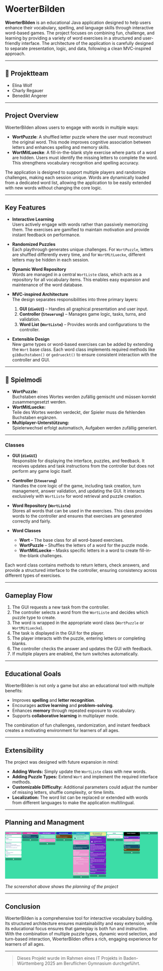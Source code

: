 # WoerterBilden

**WoerterBilden** is an educational Java application designed to help users enhance their vocabulary, spelling, and language skills through interactive word-based games. The project focuses on combining fun, challenge, and learning by providing a variety of word exercises in a structured and user-friendly interface. The architecture of the application is carefully designed to separate presentation, logic, and data, following a clean MVC-inspired approach.

---

## 👥 Projektteam

- Elina Wolf
- Charly Regauer
- Benedikt Angerer

---

## Project Overview

WoerterBilden allows users to engage with words in multiple ways:

- **WortPuzzle**: A shuffled letter puzzle where the user must reconstruct the original word. This mode improves cognitive association between letters and enhances spelling and memory skills.
- **WortMitLuecke**: A fill-in-the-blank style exercise where parts of a word are hidden. Users must identify the missing letters to complete the word. This strengthens vocabulary recognition and spelling accuracy.

The application is designed to support multiple players and randomize challenges, making each session unique. Words are dynamically loaded from a dedicated word list, allowing the application to be easily extended with new words without changing the core logic.

---

## Key Features

- **Interactive Learning**  
  Users actively engage with words rather than passively memorizing them. The exercises are gamified to maintain motivation and provide instant feedback on performance.

- **Randomized Puzzles**  
  Each playthrough generates unique challenges. For `WortPuzzle`, letters are shuffled differently every time, and for `WortMitLuecke`, different letters may be hidden in each session.

- **Dynamic Word Repository**  
  Words are managed in a central `WortListe` class, which acts as a repository for all vocabulary items. This enables easy expansion and maintenance of the word database.

- **MVC-inspired Architecture**  
  The design separates responsibilities into three primary layers:
  1. **GUI (`dieGUI`)** – Handles all graphical presentation and user input.  
  2. **Controller (`Steuerung`)** – Manages game logic, tasks, turns, and validation.  
  3. **Word List (`WortListe`)** – Provides words and configurations to the controller.  

- **Extensible Design**  
  New game types or word-based exercises can be added by extending the `Wort` base class. Each word class implements required methods like `gibBuchstaben()` or `gedrueckt()` to ensure consistent interaction with the controller and GUI.

---

## 🧩 Spielmodi

- **WortPuzzle:**  
  Buchstaben eines Wortes werden zufällig gemischt und müssen korrekt zusammengesetzt werden.  
- **WortMitLuecke:**  
  Teile des Wortes werden verdeckt, der Spieler muss die fehlenden Buchstaben ergänzen.  
- **Multiplayer-Unterstützung:**  
  Spielerwechsel erfolgt automatisch, Aufgaben werden zufällig generiert.

---

### Classes

- **GUI (`dieGUI`)**  
  Responsible for displaying the interface, puzzles, and feedback. It receives updates and task instructions from the controller but does not perform any game logic itself.

- **Controller (`Steuerung`)**  
  Handles the core logic of the game, including task creation, turn management, answer validation, and updating the GUI. It interacts exclusively with `WortListe` for word retrieval and puzzle creation.

- **Word Repository (`WortListe`)**  
  Stores all words that can be used in the exercises. This class provides words to the controller and ensures that exercises are generated correctly and fairly.

- **Word Classes**  
  - **Wort** – The base class for all word-based exercises.  
  - **WortPuzzle** – Shuffles the letters of a word for the puzzle mode.  
  - **WortMitLuecke** – Masks specific letters in a word to create fill-in-the-blank challenges.

Each word class contains methods to return letters, check answers, and provide a structured interface to the controller, ensuring consistency across different types of exercises.

---

## Gameplay Flow

1. The GUI requests a new task from the controller.  
2. The controller selects a word from the `WortListe` and decides which puzzle type to create.  
3. The word is wrapped in the appropriate word class (`WortPuzzle` or `WortMitLuecke`).  
4. The task is displayed in the GUI for the player.  
5. The player interacts with the puzzle, entering letters or completing blanks.  
6. The controller checks the answer and updates the GUI with feedback.  
7. If multiple players are enabled, the turn switches automatically.

---

## Educational Goals

WoerterBilden is not only a game but also an educational tool with multiple benefits:

- Improves **spelling** and **letter recognition**.  
- Encourages **active learning** and **problem-solving**.  
- Enhances **memory** through repeated exposure to vocabulary.  
- Supports **collaborative learning** in multiplayer mode.  

The combination of fun challenges, randomization, and instant feedback creates a motivating environment for learners of all ages.

---

## Extensibility

The project was designed with future expansion in mind:

- **Adding Words:** Simply update the `WortListe` class with new words.  
- **Adding Puzzle Types:** Extend `Wort` and implement the required interface methods.  
- **Customizable Difficulty:** Additional parameters could adjust the number of missing letters, shuffle complexity, or time limits.  
- **Localization:** The word list can be replaced or extended with words from different languages to make the application multilingual.

---

## Planning and Managment

![Scrum Screenshot](Scrum-Overview.png)

*The screenshot above shows the planning of the project*

---

## Conclusion

WoerterBilden is a comprehensive tool for interactive vocabulary building. Its structured architecture ensures maintainability and easy extension, while its educational focus ensures that gameplay is both fun and instructive. With the combination of multiple puzzle types, dynamic word selection, and turn-based interaction, WoerterBilden offers a rich, engaging experience for learners of all ages.

---

> Dieses Projekt wurde im Rahmen eines IT Projekts in Baden-Württemberg 2025 am Beruflichen Gymnasium durchgeführt.
